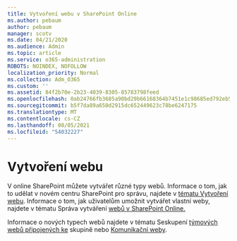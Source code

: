 ```yaml
---
title: Vytvoření webu v SharePoint Online
ms.author: pebaum
author: pebaum
manager: scotv
ms.date: 04/21/2020
ms.audience: Admin
ms.topic: article
ms.service: o365-administration
ROBOTS: NOINDEX, NOFOLLOW
localization_priority: Normal
ms.collection: Adm_O365
ms.custom: ''
ms.assetid: 84f2b70e-2b23-4039-8305-85783798feed
ms.openlocfilehash: 0ab24766fb3685a90bd29b66168364b7451e1c98685ed792eb595bec9cb1b0ac
ms.sourcegitcommit: b5f7da89a650d2915dc652449623c78be6247175
ms.translationtype: MT
ms.contentlocale: cs-CZ
ms.lasthandoff: 08/05/2021
ms.locfileid: "54032227"
---
```

# <a name="create-a-site"></a>Vytvoření webu

V online SharePoint můžete vytvářet různé typy webů. Informace o tom, jak to udělat v novém centru SharePoint pro správu, najdete v [tématu Vytvoření webu](https://go.microsoft.com/fwlink/?linkid=866295). Informace o tom, jak uživatelům umožnit vytvářet vlastní weby, najdete v tématu Správa vytváření [webů v SharePoint Online.](https://go.microsoft.com/fwlink/?linkid=866296)
 
Informace o nových typech webů najdete v tématu Seskupení [týmových webů připojených ke](https://go.microsoft.com/fwlink/?linkid=866292) skupině nebo [Komunikační weby](https://go.microsoft.com/fwlink/?linkid=866294).
    


